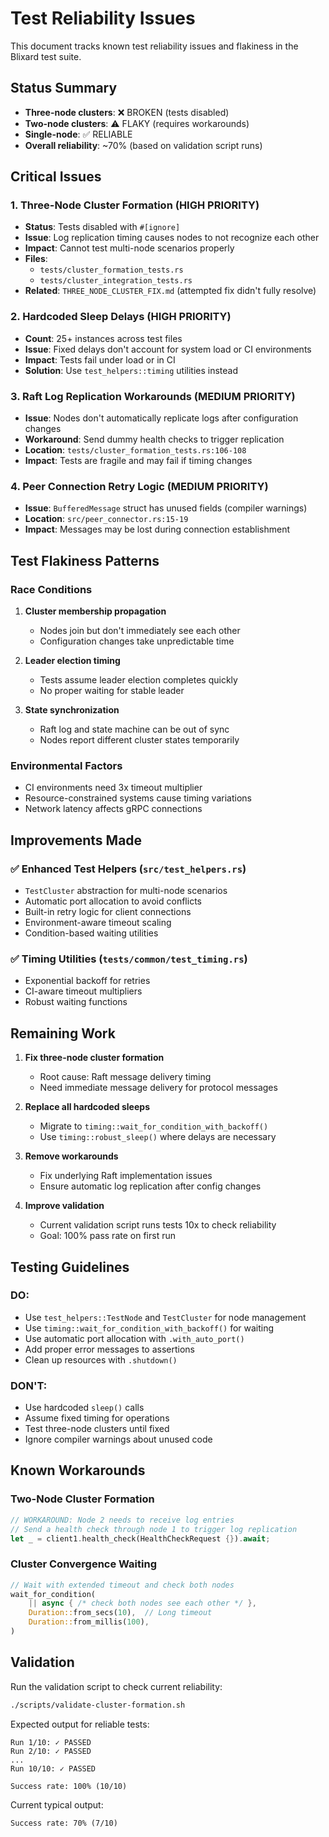 # Test Reliability Issues

This document tracks known test reliability issues and flakiness in the Blixard test suite.

## Status Summary

- **Three-node clusters**: ❌ BROKEN (tests disabled)
- **Two-node clusters**: ⚠️ FLAKY (requires workarounds)
- **Single-node**: ✅ RELIABLE
- **Overall reliability**: ~70% (based on validation script runs)

## Critical Issues

### 1. Three-Node Cluster Formation (HIGH PRIORITY)
- **Status**: Tests disabled with `#[ignore]`
- **Issue**: Log replication timing causes nodes to not recognize each other
- **Impact**: Cannot test multi-node scenarios properly
- **Files**: 
  - `tests/cluster_formation_tests.rs`
  - `tests/cluster_integration_tests.rs`
- **Related**: `THREE_NODE_CLUSTER_FIX.md` (attempted fix didn't fully resolve)

### 2. Hardcoded Sleep Delays (HIGH PRIORITY)
- **Count**: 25+ instances across test files
- **Issue**: Fixed delays don't account for system load or CI environments
- **Impact**: Tests fail under load or in CI
- **Solution**: Use `test_helpers::timing` utilities instead

### 3. Raft Log Replication Workarounds (MEDIUM PRIORITY)
- **Issue**: Nodes don't automatically replicate logs after configuration changes
- **Workaround**: Send dummy health checks to trigger replication
- **Location**: `tests/cluster_formation_tests.rs:106-108`
- **Impact**: Tests are fragile and may fail if timing changes

### 4. Peer Connection Retry Logic (MEDIUM PRIORITY)
- **Issue**: `BufferedMessage` struct has unused fields (compiler warnings)
- **Location**: `src/peer_connector.rs:15-19`
- **Impact**: Messages may be lost during connection establishment

## Test Flakiness Patterns

### Race Conditions
1. **Cluster membership propagation**
   - Nodes join but don't immediately see each other
   - Configuration changes take unpredictable time
   
2. **Leader election timing**
   - Tests assume leader election completes quickly
   - No proper waiting for stable leader

3. **State synchronization**
   - Raft log and state machine can be out of sync
   - Nodes report different cluster states temporarily

### Environmental Factors
- CI environments need 3x timeout multiplier
- Resource-constrained systems cause timing variations
- Network latency affects gRPC connections

## Improvements Made

### ✅ Enhanced Test Helpers (`src/test_helpers.rs`)
- `TestCluster` abstraction for multi-node scenarios
- Automatic port allocation to avoid conflicts
- Built-in retry logic for client connections
- Environment-aware timeout scaling
- Condition-based waiting utilities

### ✅ Timing Utilities (`tests/common/test_timing.rs`)
- Exponential backoff for retries
- CI-aware timeout multipliers
- Robust waiting functions

## Remaining Work

1. **Fix three-node cluster formation**
   - Root cause: Raft message delivery timing
   - Need immediate message delivery for protocol messages

2. **Replace all hardcoded sleeps**
   - Migrate to `timing::wait_for_condition_with_backoff()`
   - Use `timing::robust_sleep()` where delays are necessary

3. **Remove workarounds**
   - Fix underlying Raft implementation issues
   - Ensure automatic log replication after config changes

4. **Improve validation**
   - Current validation script runs tests 10x to check reliability
   - Goal: 100% pass rate on first run

## Testing Guidelines

### DO:
- Use `test_helpers::TestNode` and `TestCluster` for node management
- Use `timing::wait_for_condition_with_backoff()` for waiting
- Use automatic port allocation with `.with_auto_port()`
- Add proper error messages to assertions
- Clean up resources with `.shutdown()`

### DON'T:
- Use hardcoded `sleep()` calls
- Assume fixed timing for operations
- Test three-node clusters until fixed
- Ignore compiler warnings about unused code

## Known Workarounds

### Two-Node Cluster Formation
```rust
// WORKAROUND: Node 2 needs to receive log entries
// Send a health check through node 1 to trigger log replication
let _ = client1.health_check(HealthCheckRequest {}).await;
```

### Cluster Convergence Waiting
```rust
// Wait with extended timeout and check both nodes
wait_for_condition(
    || async { /* check both nodes see each other */ },
    Duration::from_secs(10),  // Long timeout
    Duration::from_millis(100),
)
```

## Validation

Run the validation script to check current reliability:
```bash
./scripts/validate-cluster-formation.sh
```

Expected output for reliable tests:
```
Run 1/10: ✓ PASSED
Run 2/10: ✓ PASSED
...
Run 10/10: ✓ PASSED

Success rate: 100% (10/10)
```

Current typical output:
```
Success rate: 70% (7/10)
```